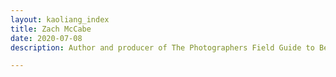 ```yaml
---
layout: kaoliang_index
title: Zach McCabe
date: 2020-07-08
description: Author and producer of The Photographers Field Guide to Beijing

---
```

